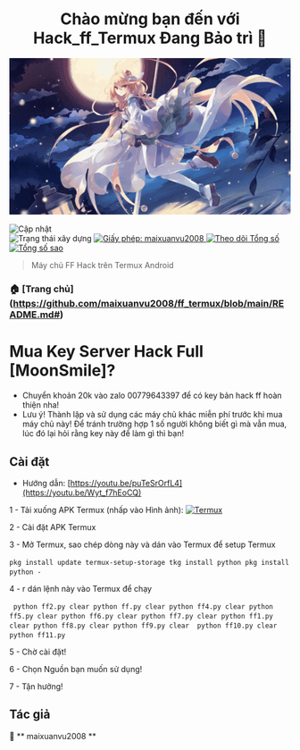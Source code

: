 <h1 align = "center"> Chào mừng bạn đến với Hack_ff_Termux Đang Bảo trì 👋 </h1>
<img alt = "Trang chủ" src = "https://raw.githubusercontent.com/maixuanvu2008/ff_termux/main/H%C3%ACnh%20%E1%BA%A3nh/bg80.png" />

<p>
  <img alt = "Cập nhật" src = "https://img.shields.io/badge/update-26/10/2022-blue.svg?cacheSeconds=2592000" />
  <br />
  <img alt = "Trạng thái xây dựng" src = "https://cloud.drone.io/api/badges/maixuanvu2008/ninja_Server_Termux/status.svg" 
  </a>
  <a href="https://https://github.com/maixuanvu2008/ninja_Server_Termux-/blob/main/LICENSE" target="_blank">
    <img alt = "Giấy phép: maixuanvu2008" src = "https://img.shields.io/badge/License-Vuxuan2008-yellow.svg" />
</a>

<a href="https://github.com/maixuanvu2008" target="_blank">
    <img alt = "Theo dõi Tổng số" src = "https://img.shields.io/github/followers/maixuanvu2008?style=social" />
</a>

<a href="https://https://github.com/maixuanvu2008/ninja_Server_Termux-#" target="_blank">
</a>

<a href="https://https://github.com/maixuanvu2008/ninja_Server_Termux-#" target="_blank">
    <img alt = "Tổng số sao" src = "https://img.shields.io/github/stars/KhanhNguyen9872/Ninja_Server_Termux?style=social" />
</a>

> Máy chủ FF Hack trên Termux Android

### 🏠 [Trang chủ] (https://github.com/maixuanvu2008/ff_termux/blob/main/README.md#)

# Mua Key Server Hack Full [MoonSmile]?
 - Chuyển khoản 20k vào zalo 00779643397 để có key bản hack ff hoàn thiện nha!
 - Lưu ý! Thành lập và sử dụng các máy chủ khác miễn phí trước khi mua máy chủ này! Để tránh trường hợp 1 số người không biết gì mà vẫn mua, lúc đó lại hỏi rằng key này để làm gì thì bạn!

## Cài đặt
 - Hướng dẫn: [https://youtu.be/puTeSrOrfL4](https://youtu.be/Wyt_f7hEoCQ)
 
1 - Tải xuống APK Termux (nhấp vào Hình ảnh):
<a href="https://maixuanvu2008 .github.io/Ninja_Server_Termux/CONF_FILE/termux_0.118.apk" target="_blank">
    <img alt = "Termux" src = "https://github.com/KhanhNguyen9872/Ninja_Server_Termux/raw/main/image/termux.png" />
</a>

2 - Cài đặt APK Termux

3 - Mở Termux, sao chép dòng này và dán vào Termux để setup Termux

`` pkg install update
termux-setup-storage
tkg install python
pkg install python -
``

4 - r dán lệnh này vào Termux để chạy

`` 
python ff2.py
clear
python ff.py
clear
python ff4.py
clear
python ff5.py
clear
python ff6.py
clear
python ff7.py
clear
python ff1.py
clear
python ff8.py
clear
python ff9.py
clear 
python ff10.py
clear 
python ff11.py
``

5 - Chờ cài đặt!
 
6 - Chọn Nguồn bạn muốn sử dụng!
 
7 - Tận hưởng!


## Tác giả

👤 ** maixuanvu2008 **
